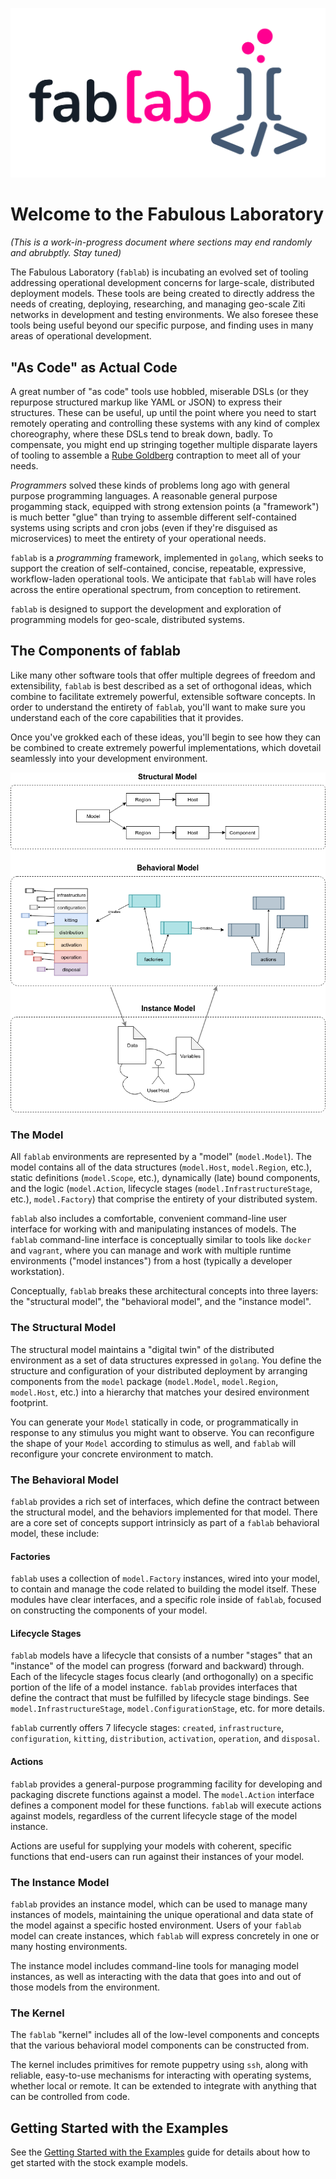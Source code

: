 ![logo](docs/fablab.png)

# Welcome to the Fabulous Laboratory

_(This is a work-in-progress document where sections may end randomly and abrubptly. Stay tuned)_

The Fabulous Laboratory (`fablab`) is incubating an evolved set of tooling addressing operational development concerns for large-scale, distributed deployment models. These tools are being created to directly address the needs of creating, deploying, researching, and managing geo-scale Ziti networks in development and testing environments. We also foresee these tools being useful beyond our specific purpose, and finding uses in many areas of operational development.

## "As Code" as Actual Code

A great number of "as code" tools use hobbled, miserable DSLs (or they repurpose structured markup like YAML or JSON) to express their structures. These can be useful, up until the point where you need to start remotely operating and controlling these systems with any kind of complex choreography, where these DSLs tend to break down, badly. To compensate, you might end up stringing together multiple disparate layers of tooling to assemble a [Rube Goldberg](https://en.wikipedia.org/wiki/Rube_Goldberg) contraption to meet all of your needs.

_Programmers_ solved these kinds of problems long ago with general purpose programming languages. A reasonable general purpose progamming stack, equipped with strong extension points (a "framework") is much better "glue" than trying to assemble different self-contained systems using scripts and cron jobs (even if they're disguised as microservices) to meet the entirety of your operational needs.

`fablab` is a _programming_ framework, implemented in `golang`, which seeks to support the creation of self-contained, concise, repeatable, expressive, workflow-laden operational tools. We anticipate that `fablab` will have roles across the entire operational spectrum, from conception to retirement.

`fablab` is designed to support the development and exploration of programming models for geo-scale, distributed systems.

## The Components of fablab

Like many other software tools that offer multiple degrees of freedom and extensibility, `fablab` is best described as a set of orthogonal ideas, which combine to facilitate extremely powerful, extensible software concepts. In order to understand the entirety of `fablab`, you'll want to make sure you understand each of the core capabilities that it provides.

Once you've grokked each of these ideas, you'll begin to see how they can be combined to create extremely powerful implementations, which dovetail seamlessly into your development environment.

<p align="center">
	<img src="docs/0.4.architecture.png"/>
</p>

### The Model

All `fablab` environments are represented by a "model" (`model.Model`). The model contains all of the data structures (`model.Host`, `model.Region`, etc.), static definitions (`model.Scope`, etc.), dynamically (late) bound components, and the logic (`model.Action`, lifecycle stages (`model.InfrastructureStage`, etc.), `model.Factory`) that comprise the entirety of your distributed system.

`fablab` also includes a comfortable, convenient command-line user interface for working with and manipulating instances of models. The `fablab` command-line interface is conceptually similar to tools like `docker` and `vagrant`, where you can manage and work with multiple runtime environments ("model instances") from a host (typically a developer workstation).

Conceptually, `fablab` breaks these architectural concepts into three layers: the "structural model", the "behavioral model", and the "instance model".

### The Structural Model

The structural model maintains a "digital twin" of the distributed environment as a set of data structures expressed in `golang`. You define the structure and configuration of your distributed deployment by arranging components from the `model` package (`model.Model`, `model.Region`, `model.Host`, etc.) into a hierarchy that matches your desired environment footprint.

You can generate your `Model` statically in code, or programmatically in response to any stimulus you might want to observe. You can reconfigure the shape of your `Model` according to stimulus as well, and `fablab` will reconfigure your concrete environment to match.

### The Behavioral Model

`fablab` provides a rich set of interfaces, which define the contract between the structural model, and the behaviors implemented for that model. There are a core set of concepts support intrinsicly as part of a `fablab` behavioral model, these include:

#### Factories

`fablab` uses a collection of `model.Factory` instances, wired into your model, to contain and manage the code related to building the model itself. These modules have clear interfaces, and a specific role inside of `fablab`, focused on constructing the components of your model.

#### Lifecycle Stages

`fablab` models have a lifecycle that consists of a number "stages" that an "instance" of the model can progress (forward and backward) through. Each of the lifecycle stages focus clearly (and orthogonally) on a specific portion of the life of a model instance. `fablab` provides interfaces that define the contract that must be fulfilled by lifecycle stage bindings. See `model.InfrastructureStage`, `model.ConfigurationStage`, etc. for more details.

`fablab` currently offers 7 lifecycle stages: `created`, `infrastructure`, `configuration`, `kitting`, `distribution`, `activation`, `operation`, and `disposal`.

#### Actions

`fablab` provides a general-purpose programming facility for developing and packaging discrete functions against a model. The `model.Action` interface defines a component model for these functions. `fablab` will execute actions against models, regardless of the current lifecycle stage of the model instance.

Actions are useful for supplying your models with coherent, specific functions that end-users can run against their instances of your model. 

### The Instance Model

`fablab` provides an instance model, which can be used to manage many instances of models, maintaining the unique operational and data state of the model against a specific hosted environment. Users of your `fablab` model can create instances, which `fablab` will express concretely in one or many hosting environments.

The instance model includes command-line tools for managing model instances, as well as interacting with the data that goes into and out of those models from the environment.

### The Kernel

The `fablab` "kernel" includes all of the low-level components and concepts that the various behavioral model components can be constructed from.

The kernel includes primitives for remote puppetry using `ssh`, along with reliable, easy-to-use mechanisms for interacting with operating systems, whether local or remote. It can be extended to integrate with anything that can be controlled from code.

## Getting Started with the Examples

See the [Getting Started with the Examples](docs/examples/00.index.md) guide for details about how to get started with the stock example models.